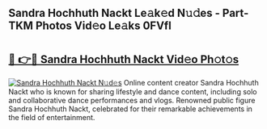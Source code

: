## Sandra Hochhuth Nackt Le𝚊k𝚎d N𝚞𝚍es - Part-TKM Photos Vid𝚎o Le𝚊ks 0FVfl

# <h2><a href="http://fb7piqd.evod.top/?m=Sandra+Hochhuth+Nackt">🔗 👉🔴 Sandra Hochhuth Nackt Vid𝚎o Ph𝚘t𝚘s</a></h2>

[![Sandra Hochhuth Nackt N𝚞d𝚎s](https://i.imgur.com/8V9OHl7.gif)](http://fb7piqd.evod.top/?m=Sandra+Hochhuth+Nackt)
Online content creator Sandra Hochhuth Nackt who is known for sharing lifestyle and dance content, including solo and collaborative dance performances and vlogs. Renowned public figure Sandra Hochhuth Nackt, celebrated for their remarkable achievements in the field of entertainment. 
